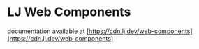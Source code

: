 # LJ Web Components
documentation available at [https://cdn.lj.dev/web-components](https://cdn.lj.dev/web-components)
